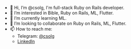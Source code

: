 - 👋 Hi, I’m @csolg, I'm full-stack Ruby on Rails developer.
- 👀 I’m interested in Bible, Ruby on Rails, ML, Flutter.
- 🌱 I’m currently learning ML.
- 💞️ I’m looking to collaborate on Ruby on Rails, ML, Flutter.
- 📫 How to reach me:
  - Telegram: [@csolg](https://t.me/csolg)
  - [LinkedIn](https://www.linkedin.com/in/csolg/)

<!---
csolg/csolg is a ✨ special ✨ repository because its `README.md` (this file) appears on your GitHub profile.
You can click the Preview link to take a look at your changes.
--->
